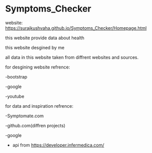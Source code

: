 # Symptoms_Checker

website: https://surajkushvaha.github.io/Symptoms_Checker/Homepage.html

this website provide data about health

this website desgined by me

all data in this website taken from diffrent websites and sources.

for desgining website refrence:

-bootstrap

-google

-youtube

for data and inspiration refrence:

-Symptomate.com

-github.com(diffren projects)

-google

- api from https://developer.infermedica.com/
